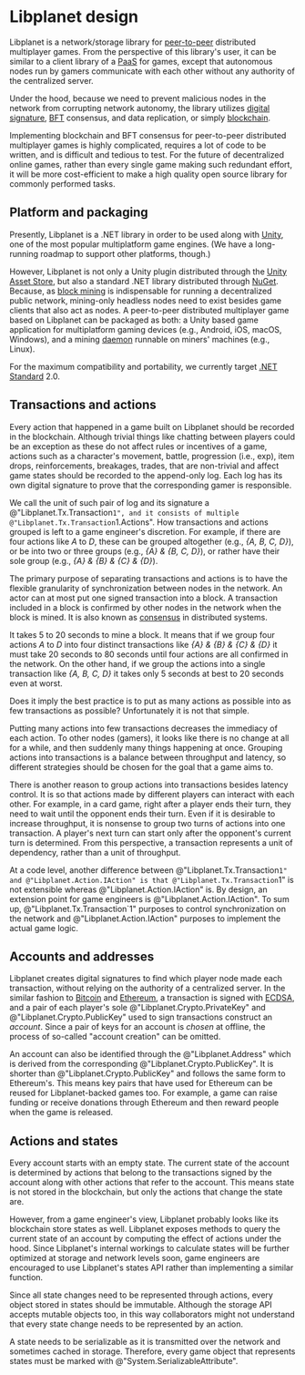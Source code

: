 Libplanet design
================

Libplanet is a network/storage library for [peer-to-peer][P2P] distributed
multiplayer games.  From the perspective of this library's user,
it can be similar to a client library of a [PaaS] for games,
except that autonomous nodes run by gamers communicate with
each other without any authority of the centralized server.

Under the hood, because we need to prevent malicious nodes in the network from
corrupting network autonomy, the library utilizes [digital signature],
[BFT] consensus, and data replication, or simply [blockchain].

Implementing blockchain and BFT consensus for peer-to-peer distributed
multiplayer games is highly complicated, requires a lot of code to
be written, and is difficult and tedious to test.  For the future of
decentralized online games, rather than every single game making such redundant
effort, it will be more cost-efficient to make a high quality open source
library for commonly performed tasks.

[P2P]: https://en.wikipedia.org/wiki/Peer-to-peer
[PaaS]: https://en.wikipedia.org/wiki/Platform_as_a_service
[digital signature]: https://en.wikipedia.org/wiki/Digital_signature
[BFT]: https://en.wikipedia.org/wiki/Byzantine_fault_tolerance
[blockchain]: https://en.wikipedia.org/wiki/Blockchain


Platform and packaging
----------------------

Presently, Libplanet is a .NET library in order to be used along with [Unity],
one of the most popular multiplatform game engines.  (We have a long-running
roadmap to support other platforms, though.)

However, Libplanet is not only a Unity plugin distributed through
the [Unity Asset Store], but also a standard .NET library distributed through
[NuGet].  Because, as [block mining] is indispensable for running
a decentralized public network, mining-only headless nodes need to exist besides
game clients that also act as nodes. A peer-to-peer distributed multiplayer game
based on Libplanet can be packaged as both: a Unity based game application for
multiplatform gaming devices (e.g., Android, iOS, macOS, Windows), and a mining
[daemon] runnable on miners' machines (e.g., Linux).

For the maximum compatibility and portability, we currently target
[.NET Standard] 2.0.

[Unity]: https://unity3d.com/
[Unity Asset Store]: https://assetstore.unity.com/
[NuGet]: https://www.nuget.org/
[block mining]: https://en.bitcoin.it/wiki/Mining
[daemon]: https://en.wikipedia.org/wiki/Daemon_(computing)
[.NET Standard]: https://docs.microsoft.com/en-us/dotnet/standard/net-standard


Transactions and actions
------------------------

Every action that happened in a game built on Libplanet should be recorded in
the blockchain.  Although trivial things like chatting between players could be
an exception as these do not affect rules or incentives of a game, actions such
as a character's movement, battle, progression (i.e., exp), item drops,
reinforcements, breakages, trades, that are non-trivial and affect game states
should be recorded to the append-only log.  Each log has its own digital
signature to prove that the corresponding gamer is responsible.

We call the unit of such pair of log and its signature a
@"Libplanet.Tx.Transaction`1", and it consists of multiple
@"Libplanet.Tx.Transaction`1.Actions".  How transactions and actions grouped is
left to a game engineer's discretion.  For example, if there are four actions
like *A* to *D*, these can be grouped altogether (e.g., *{A, B, C, D}*),
or be into two or three groups (e.g., *{A} & {B, C, D}*), or rather have
their sole group (e.g., *{A} & {B} & {C} & {D}*).

The primary purpose of separating transactions and actions is to have
the flexible granularity of synchronization between nodes in the network.
An actor can at most put one signed transaction into a block. A transaction
included in a block is confirmed by other nodes in the network
when the block is mined.  It is also known as [consensus]
in distributed systems.

It takes 5 to 20 seconds to mine a block.  It means that if we group four
actions *A* to *D* into four distinct transactions like *{A} & {B} & {C} & {D}*
it must take 20 seconds to 80 seconds until four actions are all confirmed in
the network.  On the other hand, if we group the actions into a single
transaction like *{A, B, C, D}* it takes only 5 seconds
at best to 20 seconds even at worst.

Does it imply the best practice is to put as many actions as possible into
as few transactions as possible?  Unfortunately it is not that simple.

Putting many actions into few transactions decreases the immediacy of
each action.  To other nodes (gamers), it looks like there is no change at
all for a while, and then suddenly many things happening at once.
Grouping actions into transactions is a balance between throughput and latency,
 so different strategies should be chosen for the goal that a game aims to.

There is another reason to group actions into transactions besides latency
control.  It is so that actions made by different players can interact with
each other.
For example, in a card game, right after a player ends their turn, they need to
wait until the opponent ends their turn.  Even if it is desirable to increase
throughput, it is nonsense to group two turns of actions into one transaction.
A player's next turn can start only after the opponent's current turn is
determined.  From this perspective, a transaction represents a unit of
dependency, rather than a unit of throughput.

At a code level, another difference between @"Libplanet.Tx.Transaction`1" and
@"Libplanet.Action.IAction" is that @"Libplanet.Tx.Transaction`1" is not
extensible whereas @"Libplanet.Action.IAction" is.  By design, an extension
point for game engineers is @"Libplanet.Action.IAction".  To sum up,
@"Libplanet.Tx.Transaction`1" purposes to control synchronization on
the network and @"Libplanet.Action.IAction" purposes to implement the actual
game logic.

[consensus]: https://en.wikipedia.org/wiki/Consensus_(computer_science)


Accounts and addresses
----------------------

Libplanet creates digital signatures to find which player node made each
transaction, without relying on the authority of a centralized server.
In the similar fashion to [Bitcoin] and [Ethereum], a transaction is signed
with [ECDSA], and a pair of each player's sole @"Libplanet.Crypto.PrivateKey"
and @"Libplanet.Crypto.PublicKey" used to sign transactions construct
an *account*.  Since a pair of keys for an account is *chosen* at offline,
the process of so-called "account creation" can be omitted.

An account can also be identified through the @"Libplanet.Address" which is
derived from the corresponding @"Libplanet.Crypto.PublicKey".  It is shorter
than @"Libplanet.Crypto.PublicKey" and follows the same form to Ethereum's.
This means key pairs that have used for Ethereum can be reused for
Libplanet-backed games too.  For example, a game can raise funding or receive
donations through Ethereum and then reward people when the game is released.

[Bitcoin]: https://bitcoin.org/
[Ethereum]: https://www.ethereum.org/
[ECDSA]: https://en.wikipedia.org/wiki/Elliptic_Curve_Digital_Signature_Algorithm


Actions and states
------------------

Every account starts with an empty state. The current state of the account is
determined by actions that belong to the transactions signed by the account
along with other actions that refer to the account. This means state is not
stored in the blockchain, but only the actions that change the state are.

However, from a game engineer's view, Libplanet probably looks like its
blockchain store states as well. Libplanet exposes methods to query the current
state of an account by computing the effect of actions under the hood. Since
Libplanet's internal workings to calculate states will be further optimized
at storage and network levels soon, game engineers are encouraged to use
Libplanet's states API rather than implementing a similar function.

Since all state changes need to be represented through actions, every object
stored in states should be immutable.  Although the storage API accepts
mutable objects too, in this way collaborators might not understand that every
state change needs to be represented by an action.

A state needs to be serializable as it is transmitted over the network and
sometimes cached in storage. Therefore, every game object that represents states
must be marked with @"System.SerializableAttribute".

